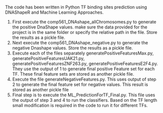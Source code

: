 The code has been written in Python
TF binding sites prediction using DNAShapeR and Machine Learning Approaches.
1. First execute the comp561_DNAshape_allChromosomes.py to generate the positive DnaShape values. make sure the data provided for the project is in the same folder or specify the relative path in the file. Store the results as a pickle file.
2. Next execute the comp561_DNAshape_negative.py to generate the negative Dnashape values. Store the results as a pickle file.
3. Execute each of the files separately generatePositiveFeaturesMax.py, generatePositiveFeaturesUAK21.py, generatePositiveFeaturesZNF263.py,
generatePositiveFeaturesE2F4.py. They use the output of 1 to generate final positive Feature set for each TF. These final feature sets are stored as another pickle file.
4. Execute the file generateNegativeFeatures.py. This uses output of step 2 to generate the final feature set for negative values. This result is stored as another pickle file
5. Final step is to execute the ML_PredictionForTF_Final.py. This file uses the output of step 3 and 4 to run the classifiers. Based on the TF length small modification is required in the code to run it for different TFs.

